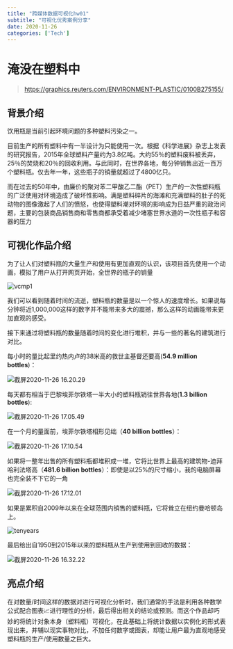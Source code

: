 ```yaml
---
title: "跨媒体数据可视化hw01"
subtitle: "可视化优秀案例分享"
date: 2020-11-26
categories: ['Tech']
---
```


# 淹没在塑料中

> https://graphics.reuters.com/ENVIRONMENT-PLASTIC/0100B275155/

## 背景介绍

饮用瓶是当前引起环境问题的多种塑料污染之一。

目前生产的所有塑料中有一半设计为只能使用一次。根据《科学进展》杂志上发表的研究报告，2015年全球塑料产量约为3.8亿吨。大约55％的塑料废料被丢弃，25％的焚烧和20％的回收利用。与此同时，在世界各地，每分钟销售出近一百万个塑料瓶。仅去年一年，这些瓶子的销量就超过了4800亿只。

而在过去的50年中，由廉价的聚对苯二甲酸乙二酯（PET）生产的一次性塑料瓶的广泛使用对环境造成了破坏性影响。满是塑料碎片的海滩和充满塑料的肚子的死动物的图像激起了人们的愤怒，也使得塑料潮对环境的影响成为日益严重的政治问题，主要的包装商品销售商和零售商都承受着减少堵塞世界水道的一次性瓶子和容器的压力

## 可视化作品介绍

为了让人们对塑料瓶的大量生产和使用有更加直观的认识，该项目首先使用一个动画，模拟了用户从打开网页开始，全世界的瓶子的销量

![vcmp1](https://i.loli.net/2020/11/26/QiJqU3m95WI1FdN.png)

我们可以看到随着时间的流逝，塑料瓶的数量是以一个惊人的速度增长。如果说每分钟将近1,000,000这样的数字并不能带来多大的震撼，那么这样的动画能带来更加直观的感受。

接下来通过将塑料瓶的数量随着时间的变化进行堆积，并与一些的著名的建筑进行对比。

每小时的量比起里约热内卢的38米高的救世主基督还要高(**54.9 million bottles**)：

![截屏2020-11-26 16.20.29](https://gitee.com/Ryan-yang125/picture-bed/raw/master/upic/%E6%88%AA%E5%B1%8F2020-11-26%2016.20.299LFXLC.png)

每天都有相当于巴黎埃菲尔铁塔一半大小的塑料瓶销往世界各地(**1.3 billion bottles**):

![截屏2020-11-26 17.05.49](https://i.loli.net/2020/11/26/vnBOEuzX1kqAUNT.png)



在一个月的量面前，埃菲尔铁塔相形见绌（**40 billion bottles**）：

![截屏2020-11-26 17.10.54](https://i.loli.net/2020/11/26/1c43WIGFjJTSfiy.png)

如果将一整年出售的所有塑料瓶都堆积成一堆，它将比世界上最高的建筑物-迪拜哈利法塔高（**481.6 billion bottles**）：即使是以25%的尺寸缩小，我的电脑屏幕也完全装不下它的一角

![截屏2020-11-26 17.12.01](https://i.loli.net/2020/11/26/uwLyVh8elIjN7T6.png)

如果是累积自2009年以来在全球范围内销售的塑料瓶，它将耸立在纽约曼哈顿岛上。

![tenyears](https://i.loli.net/2020/11/26/geORTzuas6PNjpA.jpg)

最后给出自1950到2015年以来的塑料瓶从生产到使用到回收的数据：

![截屏2020-11-26 16.32.22](https://gitee.com/Ryan-yang125/picture-bed/raw/master/upic/%E6%88%AA%E5%B1%8F2020-11-26%2016.32.22lt9RCN.png)

## 亮点介绍

在对数量/时间这样的数据对进行可视化分析时，我们通常的手法是利用各种数学公式配合图表📈进行理性的分析，最后得出相关的结论或预测。而这个作品却巧妙的将统计对象本身（塑料瓶）可视化，在此基础上将统计数据以实例化的形式表现出来，并辅以现实事物对比，不加任何数字或图表，却能让用户最为直观地感受塑料瓶的生产/使用数量之巨大。

